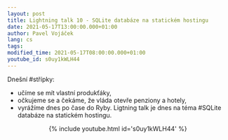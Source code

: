 ```yaml
---
layout: post
title: Lightning talk 10 - SQLite databáze na statickém hostingu
date: 2021-05-17T13:00:00.000+01:00
author: Pavel Vojáček
lang: cs
tags:
modified_time: 2021-05-17T08:00:00.000+01:00
youtube_id: s0uy1kWLH44
---
```

Dnešní #střípky:
- učíme se mít vlastní produkťáky,
- očkujeme se a čekáme, že vláda otevře penziony a hotely,
- vyrážíme dnes po čase do Ryby.
Ligtning talk je dnes na téma #SQLite databáze na statickém hostingu.


<center>
{% include youtube.html id='s0uy1kWLH44' %}
</center>


